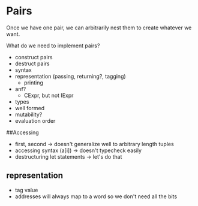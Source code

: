 # Pairs

Once we have one pair, we can arbitrarily nest them to create whatever we want.

What do we need to implement pairs?

* construct pairs
* destruct pairs
* syntax
* representation (passing, returning?, tagging)
    * printing
* anf?
    * CExpr, but not IExpr
* types
* well formed
* mutability?
* evaluation order

##Accessing

* first, second -> doesn't generalize well to arbitrary length tuples
* accessing syntax (a[i]) -> doesn't typecheck easily
* destructuring let statements -> let's do that

## representation

* tag value
* addresses will always map to a word so we don't need all the bits